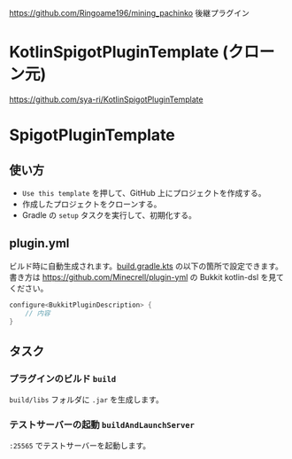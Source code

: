 https://github.com/Ringoame196/mining_pachinko 後継プラグイン

# KotlinSpigotPluginTemplate (クローン元)
https://github.com/sya-ri/KotlinSpigotPluginTemplate

# SpigotPluginTemplate

## 使い方

- `Use this template` を押して、GitHub 上にプロジェクトを作成する。
- 作成したプロジェクトをクローンする。
-  Gradle の `setup` タスクを実行して、初期化する。

## plugin.yml

ビルド時に自動生成されます。[build.gradle.kts](build.gradle.kts) の以下の箇所で設定できます。
書き方は https://github.com/Minecrell/plugin-yml の Bukkit kotlin-dsl を見てください。

```kotlin
configure<BukkitPluginDescription> {
    // 内容
}
```

## タスク

### プラグインのビルド `build`

`build/libs` フォルダに `.jar` を生成します。

### テストサーバーの起動 `buildAndLaunchServer`

`:25565` でテストサーバーを起動します。
